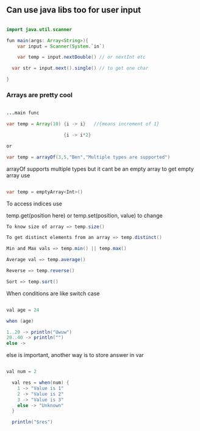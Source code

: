 ## Can use java libs too for user input  

```java

import java.util.scanner

fun main(args: Array<String>){
	var input = Scanner(System.`in`)

	var temp = input.nextDouble() // or nextInt etc

  var str = input.next().single() // to get one char

}

```

### Arrays are pretty cool  

```java

...main func

var temp = Array(10) {i -> i} 	//{means increment of 1}

					 {i -> i*2}

or 

var temp = arrayOf(3,5,"Ben","Multiple types are supported")

```

arrayOf supports multiple types but it cant be an empty array to get empty array use 

```java

var temp = emptyArray<Int>()

```

To access indices use 

temp.get(position here) or temp.set(position, value) to change

```java array inbuilt funcs
To know size of array => temp.size()

To get distinct elements from an array => temp.distinct()

Min and Max vals => temp.min() || temp.max()

Average val => temp.average()

Reverse => temp.reverse()

Sort => temp.sort()

```

When conditions are like switch case

```java

val age = 24

when (age)

1..20 -> println("Uwuw")
20..40 -> println("")
else ->

```
else is important, another way is to store answer in var

```java

val num = 2

  val res = when(num) {
    1 -> "Value is 1"
    2 -> "Value is 2"
    3 -> "Value is 3"
    else -> "Unknown"
  }

  println("$res")

```